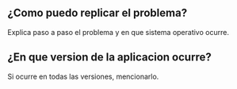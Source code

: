 ## ¿Como puedo replicar el problema?
Explica paso a paso el problema y en que sistema operativo ocurre.

## ¿En que version de la aplicacion ocurre?
Si ocurre en todas las versiones, mencionarlo.

